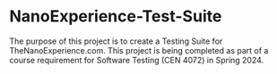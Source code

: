 # NanoExperience-Test-Suite
The purpose of this project is to create a Testing Suite for TheNanoExperience.com. This project is being completed as part of a course requirement for Software Testing (CEN 4072) in Spring 2024.
